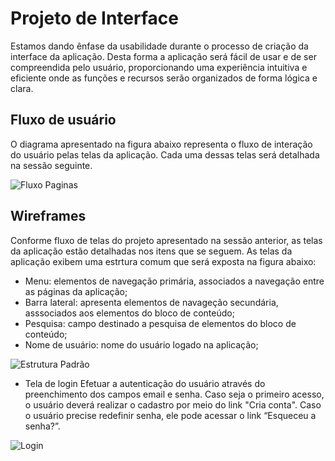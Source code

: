 
# Projeto de Interface

Estamos dando ênfase da usabilidade durante o processo de criação da interface da aplicação. Desta forma a aplicação será fácil de usar e de ser compreendida pelo usuário, proporcionando uma experiência intuitiva e eficiente onde as funções e recursos serão organizados de forma lógica e clara.

## Fluxo de usuário

O diagrama apresentado na figura abaixo representa o fluxo de interação do usuário pelas telas da aplicação. Cada uma dessas telas será detalhada na sessão seguinte.

![Fluxo Paginas](https://user-images.githubusercontent.com/126190493/232873448-19499e7a-9df9-4aad-bad2-9d58becb5e7e.jpg)

## Wireframes

Conforme fluxo de telas do projeto apresentado na sessão anterior, as telas da aplicação estão detalhadas nos itens que se seguem. As telas da aplicação exibem uma estrtura comum que será exposta na figura abaixo:

- Menu: elementos de navegação primária, associados a navegação entre as páginas da aplicação;
- Barra lateral: apresenta elementos de navageção secundária, asssociados aos elementos do bloco de conteúdo;
- Pesquisa: campo destinado a pesquisa de elementos do bloco de conteúdo;
- Nome de usuário: nome do usuário logado na aplicação;



![Estrutura Padrão](https://user-images.githubusercontent.com/126190493/232880590-54d3709c-111c-408e-9291-9f8bc4b6eb97.jpg)



- Tela de login
Efetuar a autenticação do usuário através do preenchimento dos campos email e senha. Caso seja o primeiro acesso, o usuário deverá realizar o cadastro por meio do link "Cria conta". Caso o usuário precise redefinir senha, ele pode acessar o link “Esqueceu a senha?”.



![Login](https://user-images.githubusercontent.com/126190493/232881893-06db8969-5037-4d1c-9bf2-6ce064b428a9.jpg)



